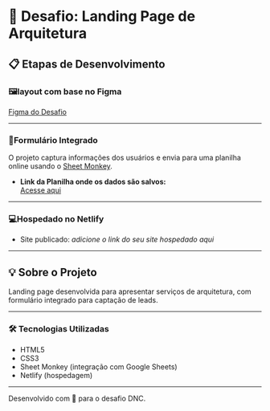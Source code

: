 # 🚀 Desafio: Landing Page de Arquitetura


## 📋 Etapas de Desenvolvimento

### 🖼️layout com base no Figma

[Figma do Desafio](https://www.figma.com/design/0FRiZbs30dfSniazKiM1rM/Desafio-1---Desenvolva-uma-Landing-Page?node-id=1-3&t=W3BxctZUGk3Adhtz-0)

---

### 📜Formulário Integrado

O projeto captura informações dos usuários e envia para uma planilha online usando o [Sheet Monkey](https://docs.google.com/spreadsheets/d/11YKAITSF1pjFMMlHOJ5FI8sxfu7GFAFJtNmlUTCcmG0/edit?usp=sharing).

- **Link da Planilha onde os dados são salvos:**  
  [Acesse aqui](https://docs.google.com/spreadsheets/d/11YKAITSF1pjFMMlHOJ5FI8sxfu7GFAFJtNmlUTCcmG0/edit?usp=sharing)

---

### 💻Hospedado no Netlify

- Site publicado: _adicione o link do seu site hospedado aqui_

---

## 💡 Sobre o Projeto

Landing page desenvolvida para apresentar serviços de arquitetura, com formulário integrado para captação de leads.

---

### 🛠️ Tecnologias Utilizadas

- HTML5
- CSS3
- Sheet Monkey (integração com Google Sheets)
- Netlify (hospedagem)

---

Desenvolvido com 💙 para o desafio DNC.
